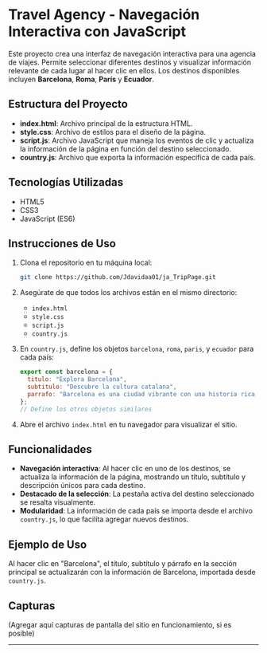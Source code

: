 # Travel Agency - Navegación Interactiva con JavaScript

Este proyecto crea una interfaz de navegación interactiva para una agencia de viajes. Permite seleccionar diferentes destinos y visualizar información relevante de cada lugar al hacer clic en ellos. Los destinos disponibles incluyen **Barcelona**, **Roma**, **París** y **Ecuador**.

## Estructura del Proyecto

- **index.html**: Archivo principal de la estructura HTML.
- **style.css**: Archivo de estilos para el diseño de la página.
- **script.js**: Archivo JavaScript que maneja los eventos de clic y actualiza la información de la página en función del destino seleccionado.
- **country.js**: Archivo que exporta la información específica de cada país.

## Tecnologías Utilizadas

- HTML5
- CSS3
- JavaScript (ES6)

## Instrucciones de Uso

1. Clona el repositorio en tu máquina local:
    ```bash
    git clone https://github.com/Jdavidaa01/ja_TripPage.git
    ```

2. Asegúrate de que todos los archivos están en el mismo directorio:
   - `index.html`
   - `style.css`
   - `script.js`
   - `country.js`

3. En `country.js`, define los objetos `barcelona`, `roma`, `paris`, y `ecuador` para cada país:
    ```javascript
    export const barcelona = {
      titulo: "Explora Barcelona",
      subtitulo: "Descubre la cultura catalana",
      parrafo: "Barcelona es una ciudad vibrante con una historia rica y cultura única..."
    };
    // Define los otros objetos similares
    ```

4. Abre el archivo `index.html` en tu navegador para visualizar el sitio.

## Funcionalidades

- **Navegación interactiva**: Al hacer clic en uno de los destinos, se actualiza la información de la página, mostrando un título, subtítulo y descripción únicos para cada destino.
- **Destacado de la selección**: La pestaña activa del destino seleccionado se resalta visualmente.
- **Modularidad**: La información de cada país se importa desde el archivo `country.js`, lo que facilita agregar nuevos destinos.

## Ejemplo de Uso

Al hacer clic en "Barcelona", el título, subtítulo y párrafo en la sección principal se actualizarán con la información de Barcelona, importada desde `country.js`.

## Capturas

(Agregar aquí capturas de pantalla del sitio en funcionamiento, si es posible)

---

